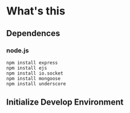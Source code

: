 # What's this
## Dependences
### node.js
    npm install express
    npm install ejs
    npm install io.socket
    npm install mongoose
    npm install underscore
## Initialize Develop Environment
